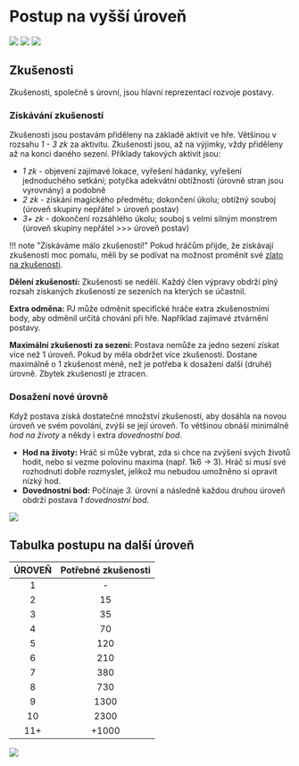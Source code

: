 # Postup na vyšší úroveň

<img src="/assets/sep_line.png"/>

<img src="/assets/Level_up.png"/>

<img src="/assets/sep_line.png"/>

## Zkušenosti

Zkušenosti, společně s úrovní, jsou hlavní reprezentací rozvoje postavy.

### Získávání zkušeností

Zkušenosti jsou postavám přiděleny na základě aktivit ve hře. Většinou v rozsahu *1 - 3 zk* za aktivitu. Zkušenosti jsou, až na výjimky, vždy přiděleny až na konci daného sezení. Příklady takových aktivit jsou: 

- *1 zk* -  objevení zajímavé lokace, vyřešení hádanky, vyřešení jednoduchého setkání; potyčka adekvátní obtížnosti (úrovně stran jsou vyrovnány) a podobně
- *2 zk* - získání magického předmětu; dokončení úkolu; obtížný souboj (úroveň skupiny nepřátel > úroveň postav)
- *3+ zk* - dokončení rozsáhlého úkolu; souboj s velmi silným monstrem (úroveň skupiny nepřátel >>> úroveň postav)

!!! note "Získáváme málo zkušeností!"
	Pokud hráčům přijde, že získávají zkušenosti moc pomalu, měli by se podívat na možnost proměnit své [zlato na zkušenosti](https://osr.tkds.cz/Pravidla%20a%20procedury/Downtime/#hyreni-promena-zlata-za-zkusenosti).

**Dělení zkušeností:** Zkušenosti se nedělí. Každý člen výpravy obdrží plný rozsah získaných zkušeností ze sezeních na kterých se účastnil.

**Extra odměna:** PJ může odměnit specifické hráče extra zkušenostními body, aby odměnil určitá chování při hře. Například zajímavé ztvárnění postavy. 

**Maximální zkušenosti za sezení:** Postava nemůže za jedno sezení získat více než 1 úroveň. Pokud by měla obdržet více zkušeností. Dostane maximálně o 1 zkušenost méně, než je potřeba k dosažení další (druhé) úrovně. Zbytek zkušeností je ztracen.

### Dosažení nové úrovně 

Když postava získá dostatečné množství zkušeností, aby dosáhla na novou úroveň ve svém povolání, zvýší se její úroveň. To většinou obnáší minimálně *hod na životy* a někdy i extra *dovednostní bod*.

- **Hod na životy:** Hráč si může vybrat, zda si chce na zvýšení svých životů hodit, nebo si vezme polovinu maxima (např. 1k6 -> 3). Hráč si musí své rozhodnutí dobře rozmyslet, jelikož mu nebudou umožněno si opravit nízký hod.
- **Dovednostní bod:** Počínaje *3.* úrovní a následně každou druhou úroveň obdrží postava *1 dovednostní bod*.

<img src="/assets/sep_line.png"/>

## Tabulka postupu na další úroveň

| ÚROVEŇ | Potřebné zkušenosti |
| :----: | :-----------------: |
|   1    |          -          |
|   2    |         15          |
|   3    |         35          |
|   4    |         70          |
|   5    |         120         |
|   6    |         210         |
|   7    |         380         |
|   8    |         730         |
|   9    |        1300         |
|   10   |        2300         |
|  11+   |        +1000        |

<img src="/assets/sep_line.png"/>
